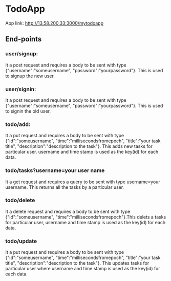 # TodoApp
App link: http://13.58.200.33:3000/mytodoapp
## End-points
 
### user/signup:
It a post request and requires a body to be sent with type {"username":"someusername", "password":"yourpassword"}. This is used to signup the new user.
 
### user/signin:
It a post request and requires a body to be sent with type {"username":"someusername", "password":"yourpassword"}. This is used to signin the old user.
 
### todo/add:
It a put request and requires a body to be sent with type {"id":"someusername", "time":"millisecondsfromepoch", "title":"your task title", "description":"description to the task"}. This adds new tasks for particular user. username and time stamp is used as the key(id) for each data.
 
### todo/tasks?username=your user name
It a get request and requires a query to be sent with type username=your username. This returns all the tasks by a particular user.

### todo/delete
It a delete request and requires a body to be sent with type {"id":"someusername", "time":"millisecondsfromepoch"}.This delets a tasks for particular user, username and time stamp is used as the key(id) for each data.

### todo/update
It a put request and requires a body to be sent with type {"id":"someusername", "time":"millisecondsfromepoch", "title":"your task title", "description":"description to the task"}. This updates tasks for particular user where username and time stamp is used as the key(id) for each data.
